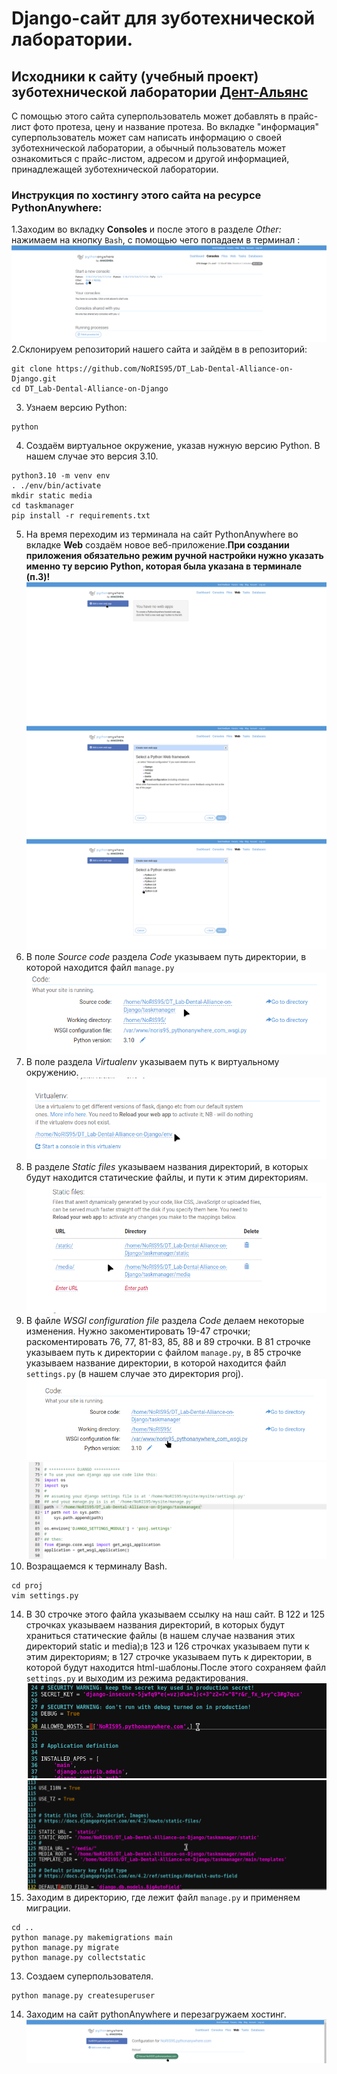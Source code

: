 # Django-сайт для зуботехнической лаборатории.
## Исходники к сайту (учебный проект)  зуботехнической лаборатории [Дент-Альянс](https://noris95.pythonanywhere.com/price/)
С помощью этого сайта суперпользователь может добавлять в прайс-лист фото протеза, цену и название протеза. Во вкладке "информация" суперпользователь может сам написать информацию о своей зуботехнической лаборатории, а обычный пользователь может ознакомиться с прайс-листом, адресом и другой информацией, принадлежащей зуботехнической лаборатории.
### Инструкция по хостингу этого сайта на ресурсе PythonAnywhere: ### 
  1.Заходим во вкладку __Consoles__ и после этого в разделе _Other:_ нажимаем на кнопку `Bash`, с помощью чего попадаем в терминал :
  ![](assets/Open_Bash_terminal.png "Open Bash terminal")
  2.Склонируем репозиторий нашего сайта и зайдём в в репозиторий:
  ```
  git clone https://github.com/NoRIS95/DT_Lab-Dental-Alliance-on-Django.git
  cd DT_Lab-Dental-Alliance-on-Django 
  ```
  3. Узнаем версию Python:
  ```
  python
  ```
  4. Создаём виртуальное окружение, указав нужную версию Python. В нашем случае это версия 3.10.
  ```
  python3.10 -m venv env
  . ./env/bin/activate
  mkdir static media
  cd taskmanager
  pip install -r requirements.txt
  ```
  5. На время переходим из терминала на сайт PythonAnywhere во вкладке __Web__ создаём новое веб-приложение.__При  создании приложения обязательно режим ручной настройки нужно указать именно ту версию Python, которая была указана в терминале (п.3)!__
  ![](assets/Create_new_app.png "Start of create a new web app.")
  ![](assets/Manual_configuration.png "Button for manual configuration.")
  ![](assets/Select%20_Python_version.png "Select a Python version.")
  7. В поле _Source code_ раздела _Code_ указываем путь директории, в которой находится файл `manage.py`
  ![](assets/Path_to_manage-py.png "Path to manage.py file.")
  9. В поле раздела _Virtualenv_ указываем путь к виртуальному окружению.
  ![](assets/Path_to_virtualenv.png "Path to virtualenv.")
  11. В разделе _Static files_ указываем названия директорий, в которых будут находится статические файлы, и пути к этим директориям.
  ![](assets/Path_to_static_files.png "Path to directories with static files")
  12. В файле _WSGI configuration file_ раздела _Code_ делаем некоторые изменения. Нужно закоментировать 19-47 строчки; раскоментировать 76, 77, 81-83, 85, 88 и 89 строчки. В 81 строчке указываем путь к директории с файлом `manage.py`, в 85 строчке указываем название директории, в которой находится файл `settings.py` (в нашем случае это директория proj).
  ![](assets/Where_WSGI_configuration_file.png "Push for editing a WSGI configuration file there") 
  ![](assets/Prepared_WSGI_configuration_file.png "Prepared WSGI configuration file") 
  13. Возращаемся к терминалу Bash.
  ```
  cd proj
  vim settings.py
  ```
  14. В 30 строчке этого файла указываем ссылку на наш сайт. В 122 и 125 строчках указываем названия директорий, в которых будут храниться статические файлы (в нашем случае названия этих директорий static и media);в 123 и 126 строчках указываем пути к этим директориям; в 127 строчке указываем путь к директории, в которой будут находится html-шаблоны.После этого сохраняем файл `settings.py` и выходим из режима редактирования.
  ![](assets/Prepared_33_line.png "Prepared 33 line")
  ![](assets/Prepared_other_lines.png "Prepared 122, 123, 125-127 lines.")
  15. Заходим в директорию, где лежит файл `manage.py` и применяем миграции.
  ```
  cd ..
  python manage.py makemigrations main
  python manage.py migrate
  python manage.py collectstatic
  ```
  13. Создаем суперпользователя.
  ```
  python manage.py createsuperuser
  ```
  14. Заходим на сайт pythonAnywhere и перезагружаем хостинг.
  ![](assets/Reload_hosting.png "Button for reload hosting.")
